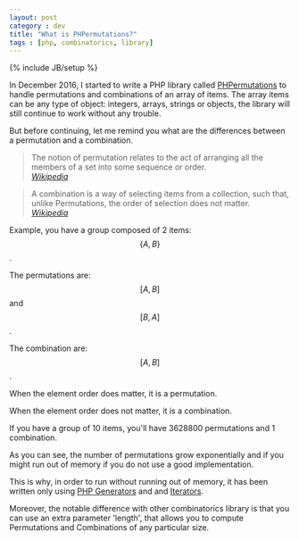 ```yaml
---
layout: post
category : dev
title: "What is PHPermutations?"
tags : [php, combinatorics, library]
---
```

{% include JB/setup %}

In December 2016, I started to write a PHP library called [PHPermutations](https://packagist.org/packages/drupol/phpermutations) to handle permutations and combinations of an array of items.
The array items can be any type of object: integers, arrays, strings or objects, the library will still continue to work without any trouble.

But before continuing, let me remind you what are the differences between a permutation and a combination.

<!--break-->

<blockquote class="blockquote">
The notion of permutation relates to the act of arranging all the members of a set into some sequence or order.
<footer class="blockquote-footer"><cite><a href="https://en.wikipedia.org/wiki/Permutation">Wikipedia</a></cite></footer>
</blockquote>

<blockquote class="blockquote">
A combination is a way of selecting items from a collection, such that, unlike Permutations, the order of selection does not matter.
<footer class="blockquote-footer"><cite><a href="https://en.wikipedia.org/wiki/Combination">Wikipedia</a></cite></footer>
</blockquote>

Example, you have a group composed of 2 items: $$ \{A, B\} $$.

The permutations are: $$ [A, B] $$ and $$ [B, A] $$.

The combination are: $$ [A, B] $$.

When the element order does matter, it is a permutation.

When the element order does not matter, it is a combination.

If you have a group of 10 items, you'll have 3628800 permutations and 1 combination.

As you can see, the number of permutations grow exponentially and if you might run out of memory if you do not use a good implementation.

This is why, in order to run without running out of memory, it has been written only using [PHP Generators](https://secure.php.net/manual/en/language.generators.overview.php) and 
and [Iterators](https://secure.php.net/manual/en/class.iterator.php).

Moreover, the notable difference with other combinatorics library is that you can use an extra parameter 'length', that allows you to
compute Permutations and Combinations of any particular size.

